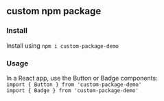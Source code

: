## custom npm package


### Install

Install using `npm i custom-package-demo`

### Usage 

In a React app, use the Button or Badge components:  
`import { Button } from 'custom-package-demo'`  
`import { Badge } from 'custom-package-demo'` 